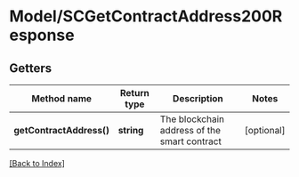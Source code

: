 # Model/SCGetContractAddress200Response

## Getters

Method name | Return type | Description | Notes
------------ | ------------- | ------------- | -------------
**getContractAddress()** | **string** | The blockchain address of the smart contract | [optional]

[[Back to Index]](../index.md)
